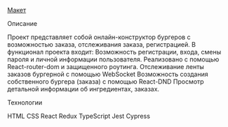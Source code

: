 
[Макет](<https://www.figma.com/file/vIywAvqfkOIRWGOkfOnReY/React-Fullstack_-Проектные-задачи-(3-месяца)_external_link?type=design&node-id=0-1&mode=design>)


Описание

Проект представляет собой онлайн-конструктор бургеров с возможностью заказа, отслеживания заказа, регистрацией. В функционал проекта входит:
Возможность регистрации, входа, смены пароля и личной информации пользователя. Реализовано с помощью React-router-dom и защищенного роутинга.
Отслеживание ленты заказов бургерной с помощью WebSocket
Возможность создания собственного бургера (заказа) с помощью React-DND
Просмотр детальной информации об ингредиентах, заказах.

Технологии

HTML
CSS
React
Redux
TypeScript
Jest
Cypress
